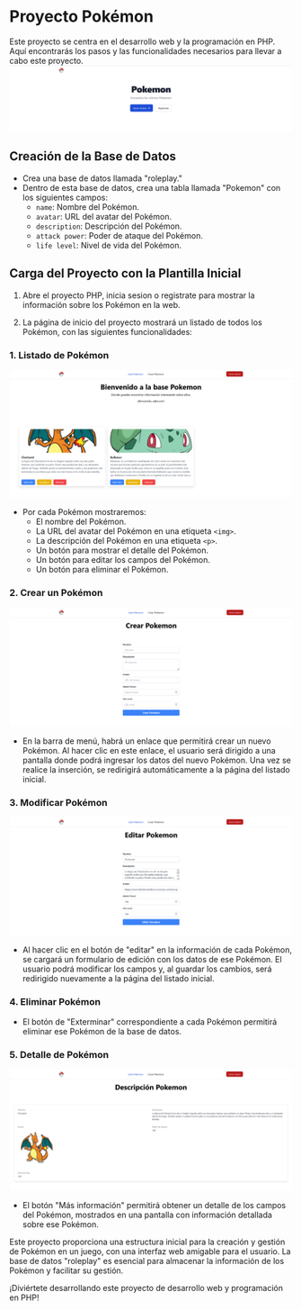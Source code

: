 # Proyecto Pokémon

Este proyecto se centra en el desarrollo web y la programación en PHP. Aquí encontrarás los pasos y las funcionalidades necesarios para llevar a cabo este proyecto.
![Inicio Pokemon](./images/inicio.png)

## Creación de la Base de Datos

- Crea una base de datos llamada "roleplay."
- Dentro de esta base de datos, crea una tabla llamada "Pokemon" con los siguientes campos:
    - `name`: Nombre del Pokémon.
    - `avatar`: URL del avatar del Pokémon.
    - `description`: Descripción del Pokémon.
    - `attack power`: Poder de ataque del Pokémon.
    - `life level`: Nivel de vida del Pokémon.

## Carga del Proyecto con la Plantilla Inicial

1. Abre el proyecto PHP, inicia sesion o registrate para mostrar la información sobre los Pokémon en la web.

2. La página de inicio del proyecto mostrará un listado de todos los Pokémon, con las siguientes funcionalidades:

### 1. Listado de Pokémon
![Listado Pokemon](./images/bienvenida.png)
- Por cada Pokémon mostraremos:
    - El nombre del Pokémon.
    - La URL del avatar del Pokémon en una etiqueta `<img>`.
    - La descripción del Pokémon en una etiqueta `<p>`.
    - Un botón para mostrar el detalle del Pokémon.
    - Un botón para editar los campos del Pokémon.
    - Un botón para eliminar el Pokémon.

### 2. Crear un Pokémon
![Crear Pokemon](./images/crear.png)

- En la barra de menú, habrá un enlace que permitirá crear un nuevo Pokémon. Al hacer clic en este enlace, el usuario será dirigido a una pantalla donde podrá ingresar los datos del nuevo Pokémon. Una vez se realice la inserción, se redirigirá automáticamente a la página del listado inicial.

### 3. Modificar Pokémon
![Modificar Pokemon](./images/editar.png)

- Al hacer clic en el botón de "editar" en la información de cada Pokémon, se cargará un formulario de edición con los datos de ese Pokémon. El usuario podrá modificar los campos y, al guardar los cambios, será redirigido nuevamente a la página del listado inicial.

### 4. Eliminar Pokémon

- El botón de "Exterminar" correspondiente a cada Pokémon permitirá eliminar ese Pokémon de la base de datos.

### 5. Detalle de Pokémon
![Detalles Pokemon](./images/descripcion.png)
- El botón "Más información" permitirá obtener un detalle de los campos del Pokémon, mostrados en una pantalla con información detallada sobre ese Pokémon.

Este proyecto proporciona una estructura inicial para la creación y gestión de Pokémon en un juego, con una interfaz web amigable para el usuario. La base de datos "roleplay" es esencial para almacenar la información de los Pokémon y facilitar su gestión.

¡Diviértete desarrollando este proyecto de desarrollo web y programación en PHP!
